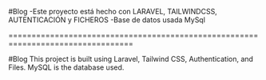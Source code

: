 #Blog
-Este proyecto está hecho con LARAVEL, TAILWINDCSS, AUTENTICACIÓN y FICHEROS
-Base de datos usada MySql

=================================================================================

#Blog
This project is built using Laravel, Tailwind CSS, Authentication, and Files.
MySQL is the database used.
